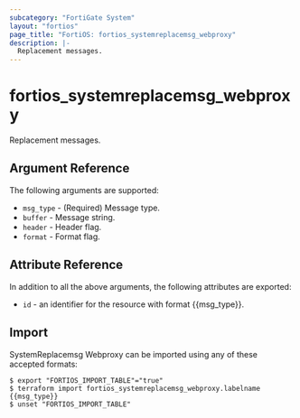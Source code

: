 ```yaml
---
subcategory: "FortiGate System"
layout: "fortios"
page_title: "FortiOS: fortios_systemreplacemsg_webproxy"
description: |-
  Replacement messages.
---
```


# fortios_systemreplacemsg_webproxy
Replacement messages.

## Argument Reference

The following arguments are supported:

* `msg_type` - (Required) Message type.
* `buffer` - Message string.
* `header` - Header flag.
* `format` - Format flag.


## Attribute Reference

In addition to all the above arguments, the following attributes are exported:
* `id` - an identifier for the resource with format {{msg_type}}.

## Import

SystemReplacemsg Webproxy can be imported using any of these accepted formats:
```
$ export "FORTIOS_IMPORT_TABLE"="true"
$ terraform import fortios_systemreplacemsg_webproxy.labelname {{msg_type}}
$ unset "FORTIOS_IMPORT_TABLE"
```
